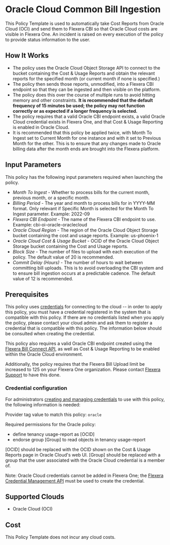 # Oracle Cloud Common Bill Ingestion



This Policy Template is used to automatically take Cost Reports from Oracle Cloud (OCI) and send them to Flexera CBI so that Oracle Cloud costs are visible in Flexera One. An incident is raised on every execution of the policy to provide status information to the user.

## How It Works

- The policy uses the Oracle Cloud Object Storage API to connect to the bucket containing the Cost & Usage Reports and obtain the relevant reports for the specified month (or current month if none is specified.)
- The policy then sends those reports, unmodified, into a Flexera CBI endpoint so that they can be ingested and then visible on the platform.
- The policy does this over the course of multiple runs to avoid hitting memory and other constraints. **It is recommended that the default frequency of 15 minutes be used; the policy may not function correctly or as expected if a longer frequency is selected.**
- The policy requires that a valid Oracle CBI endpoint exists, a valid Oracle Cloud credential exists in Flexera One, and that Cost & Usage Reporting is enabled in Oracle Cloud.
- It is recommended that this policy be applied twice, with Month To Ingest set to Current Month for one instance and with it set to Previous Month for the other. This is to ensure that any changes made to Oracle billing data after the month ends are brought into the Flexera platform.

## Input Parameters

This policy has the following input parameters required when launching the policy.

- *Month To Ingest* - Whether to process bills for the current month, previous month, or a specific month.
- *Billing Period* - The year and month to process bills for in YYYY-MM format. Only relevant if Specific Month is selected for the Month To Ingest parameter. Example: 2022-09
- *Flexera CBI Endpoint* - The name of the Flexera CBI endpoint to use. Example: cbi-oi-oracle-oraclecloud
- *Oracle Cloud Region* - The region of the Oracle Cloud Object Storage bucket containing the cost and usage reports. Example: us-phoenix-1
- *Oracle Cloud Cost & Usage Bucket* - OCID of the Oracle Cloud Object Storage bucket containing the Cost and Usage reports.
- *Block Size* - The number of files to upload with each execution of the policy. The default value of 20 is recommended.
- *Commit Delay (Hours)* - The number of hours to wait between committing bill uploads. This is to avoid overloading the CBI system and to ensure bill ingestion occurs at a predictable cadence. The default value of 12 is recommended.

## Prerequisites

This policy uses [credentials](https://docs.flexera.com/flexera/EN/Automation/ManagingCredentialsExternal.htm) for connecting to the cloud -- in order to apply this policy, you must have a credential registered in the system that is compatible with this policy. If there are no credentials listed when you apply the policy, please contact your cloud admin and ask them to register a credential that is compatible with this policy. The information below should be consulted when creating the credential.

This policy also requires a valid Oracle CBI endpoint created using the [Flexera Bill Connect API](https://reference.rightscale.com/optima-bill/#/CBIBillConnects/CBIBillConnects_create), as well as Cost & Usage Reporting to be enabled within the Oracle Cloud environment.

Additionally, the policy requires that the Flexera Bill Upload limit be increased to 125 on your Flexera One organization. Please contact [Flexera Support](https://community.flexera.com/t5/Using-the-Case-Portal/Contact-Flexera-support/ta-p/94684) to have this done.

### Credential configuration

For administrators [creating and managing credentials](https://docs.flexera.com/flexera/EN/Automation/ManagingCredentialsExternal.htm) to use with this policy, the following information is needed:

Provider tag value to match this policy: `oracle`

Required permissions for the Oracle policy:

- define tenancy usage-report as [OCID]
- endorse group [Group] to read objects in tenancy usage-report

[OCID] should be replaced with the OCID shown on the Cost & Usage Reports page in Oracle Cloud's web UI. [Group] should be replaced with a group that the user associated with the Oracle Cloud credential is a member of.

Note: Oracle Cloud credentials cannot be added in Flexera One; the [Flexera Credential Management API](https://reference.rightscale.com/cred-management/#/Credentials/Credentials_create_oracle) must be used to create the credential.

## Supported Clouds

- Oracle Cloud (OCI)

## Cost

This Policy Template does not incur any cloud costs.
